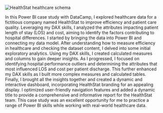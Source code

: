 ![HealthStat healthcare schema](https://github.com/antonionunnally/PowerBI/assets/97487571/76786787-b8b5-4dcd-ad13-a9fbacf41b09)






In this Power BI case study with DataCamp, I explored healthcare data for a fictitious company named HealthStat to improve efficiency and patient care quality. Leveraging my DAX skills, I analyzed the attributes impacting patient length of stay (LOS) and cost, aiming to identify the factors contributing to hospital differences. I started by bringing the data into Power BI and connecting my data model. After understanding how to measure efficiency in healthcare and checking the dataset content, I delved into some initial exploratory analytics. Using my DAX skills, I created calculated measures and columns to gain deeper insights. As I progressed, I focused on identifying hospital performance outliers and determining the attributes that most influenced LOS and cost per patient discharge. This further enhanced my DAX skills as I built more complex measures and calculated tables. Finally, I brought all the insights together and created a dynamic and interactive dashboard, incorporating HealthStat branding for an appealing display. I optimized user-friendly navigation features and added a dynamic title to provide a comprehensive and informative report for the HealthStat team. This case study was an excellent opportunity for me to practice a range of Power BI skills while working with real-world healthcare data.
